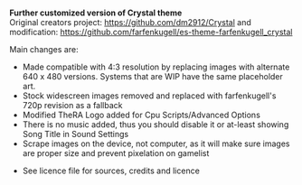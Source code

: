 <img src=""></a>

**Further customized version of Crystal theme** <br>
Original creators project: https://github.com/dm2912/Crystal and modification: https://github.com/farfenkugell/es-theme-farfenkugell_crystal

Main changes are: 

- Made compatible with 4:3 resolution by replacing images with alternate 640 x 480 versions. Systems that are WIP have the same placeholder art.
- Stock widescreen images removed and replaced with farfenkugell's 720p revision as a fallback
- Modified TheRA Logo added for Cpu Scripts/Advanced Options
- There is no music added, thus you should disable it or at-least showing Song Title in Sound Settings
- Scrape images on the device, not computer, as it will make sure images are proper size and prevent pixelation on gamelist
  
* See licence file for sources, credits and licence

<img src=""></a>
<img src=""></a>
